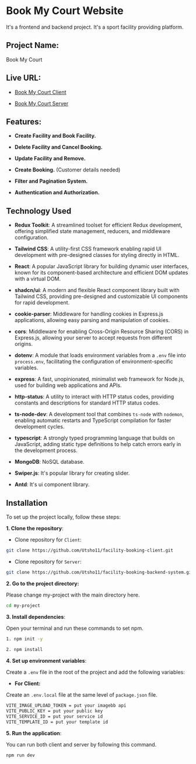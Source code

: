 
# Book My Court Website

It's a frontend and backend project. It's a sport facility providing platform.

## Project Name:

Book My Court

## Live URL:

- [Book My Court Client](https://book-my-court.vercel.app/)

- [Book My Court Server](https://facility-booking-backend-system.vercel.app/)

## Features:

- **Create Facility and Book Facility.**

- **Delete Facility and Cancel Booking.** 

- **Update Facility and Remove.**

- **Create Booking.** (Customer details needed)

- **Filter and Pagination System.**

- **Authentication and Authorization.**


## Technology Used

- **Redux Toolkit**: A streamlined toolset for efficient Redux development, offering simplified state management, reducers, and middleware configuration.

- **Tailwind CSS**: A utility-first CSS framework enabling rapid UI development with pre-designed classes for styling directly in HTML.

- **React**: A popular JavaScript library for building dynamic user interfaces, known for its component-based architecture and efficient DOM updates with a virtual DOM.

- **shadcn/ui**: A modern and flexible React component library built with Tailwind CSS, providing pre-designed and customizable UI components for rapid development.

- **cookie-parser**: Middleware for handling cookies in Express.js applications, allowing easy parsing and manipulation of cookies.

- **cors**: Middleware for enabling Cross-Origin Resource Sharing (CORS) in Express.js, allowing your server to accept requests from different origins.

- **dotenv**: A module that loads environment variables from a `.env` file into `process.env`, facilitating the configuration of environment-specific variables.

- **express**: A fast, unopinionated, minimalist web framework for Node.js, used for building web applications and APIs.

- **http-status**: A utility to interact with HTTP status codes, providing constants and descriptions for standard HTTP status codes.

- **ts-node-dev**: A development tool that combines `ts-node` with `nodemon`, enabling automatic restarts and TypeScript compilation for faster development cycles.

- **typescript**: A strongly typed programming language that builds on JavaScript, adding static type definitions to help catch errors early in the development process.

- **MongoDB**: NoSQL database.

- **Swiper.js**: It's popular library for creating slider.

- **Antd**: It's ui component library.

## Installation

To set up the project locally, follow these steps:

**1. Clone the repository**:

- Clone repository for `Client`:

```bash
git clone https://github.com/Utsho11/facility-booking-client.git
```
- Clone repository for `Server`:

```bash
git clone https://github.com/Utsho11/facility-booking-backend-system.git
```

**2. Go to the project directory:**

Please change my-project with the main directory here. 

```bash
cd my-project
```
 

**3. Install dependencies**:

Open your terminal and run these commands to set npm.

```bash
1. npm init -y
    
2. npm install
```

**4. Set up environment variables**:

Create a `.env` file in the root of the project and add the following variables:

- **For Client:**

Create an `.env.local` file at the same level of `package.json` file.

```bash
VITE_IMAGE_UPLOAD_TOKEN = put your imagebb api
VITE_PUBLIC_KEY = put your public key
VITE_SERVICE_ID = put your service id
VITE_TEMPLATE_ID = put your template id
```

**5. Run the application**:

You can run both client and server by following this command.

```bash
npm run dev
```
